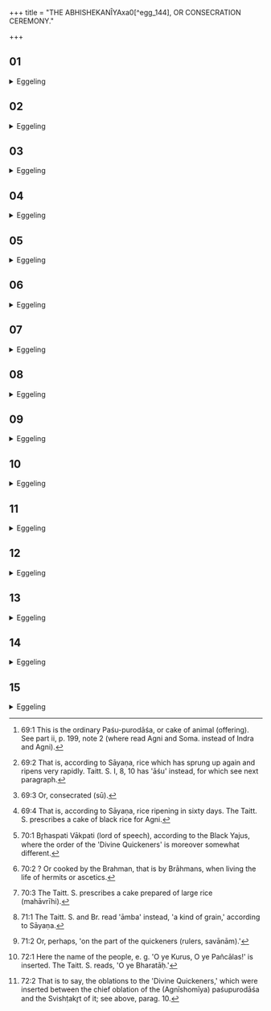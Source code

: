 +++
title = "THE ABHISHEKANÎYAxa0[^egg_144], OR CONSECRATION CEREMONY."

+++


##  01
<details><summary>Eggeling</summary>

1. He performs the initiation ceremony. On the day of preparation he seizes the victim for Agni

and Soma. Having performed the offering of the omentum thereof; he prepares a cake on eleven potsherds for Agni and Soma [^egg_145]. Thereupon the offerings of the Divine Quickeners (Devasū) are prepared.

[^egg_145]: 69:1 This is the ordinary Paśu-purodāśa, or cake of animal (offering). See part ii, p. 199, note 2 (where read Agni and Soma. instead of Indra and Agni).
</details>

##  02
<details><summary>Eggeling</summary>

2. For Savitr̥ Satyaprasava (of true impulse) he prepares a cake from fast-grown (plāśuka) rice [^egg_146], on either twelve, or eight, potsherds; for Savitr̥ is the impeller (prasavitr̥) of the gods: 'May I be quickened [^egg_147], impelled by Savitr̥!' thus (he thinks). And as to (its being) of fast-grown rice: 'May they quickly impel me!' he thinks.

[^egg_146]: 69:2 That is, according to Sāyaṇa, rice which has sprung up again and ripens very rapidly. Taitt. S. I, 8, 10 has 'āśu' instead, for which see next paragraph.

[^egg_147]: 69:3 Or, consecrated (sū).
</details>

##  03
<details><summary>Eggeling</summary>

3. For Agni Gr̥hapati (the house-lord) he then prepares a cake on eight potsherds from quick-grown (āśu) rice [^egg_148]; for the house-lord's position means prosperity: as much as he (the king) rules over, over

[^egg_148]: 69:4 That is, according to Sāyaṇa, rice ripening in sixty days. The Taitt. S. prescribes a cake of black rice for Agni.

that Agni, the house-lord, leads him to hold the position of a master of the house. And as to its being of quick-grown rice: 'May they quickly lead me!' so he thinks.
</details>

##  04
<details><summary>Eggeling</summary>

4. For Soma Vanaspati (the wood-lord or tree) he then prepares a pap of śyāmāka millet: thereby Soma, the wood-lord, quickens him for the plants. And as to its being prepared of śyāmāka,--they, the śyāmākas among plants doubtless are most manifestly Soma's own: therefore it is prepared of śyāmāka grain.
</details>

##  05
<details><summary>Eggeling</summary>

5. For Br̥haspati Vāc [^egg_149] (speech) he then prepares a pap of wild rice: thereby Br̥haspati quickens him for speech. And as to its being prepared of wild rice,--Br̥haspati is the Brahman, and they, the wild rice-plants, are ripened by the Brahman [^egg_150]: hence it is prepared of wild rice.

[^egg_149]: 70:1 Br̥haspati Vākpati (lord of speech), according to the Black Yajus, where the order of the 'Divine Quickeners' is moreover somewhat different.

[^egg_150]: 70:2 ? Or cooked by the Brahman, that is by Brāhmans, when living the life of hermits or ascetics.
</details>

##  06
<details><summary>Eggeling</summary>

6. For Indra Jyeshṭḥa (the most excellent) he then prepares a pap of red rice-grains (hāyana) [^egg_151]: thereby Indra, the most excellent, leads him to excellence (or, lordship). And as to its being prepared of red rice: outstanding doubtless are those plants, the red rice, and outstanding is Indra: therefore it is prepared of red rice.

[^egg_151]: 70:3 The Taitt. S. prescribes a cake prepared of large rice (mahāvrīhi).
</details>

##  07
<details><summary>Eggeling</summary>

7. For Rudra Paśupati (lord of beasts) he then prepares a Raudra pap of gavedhukā seeds (coix barbata): thereby Rudra, the lord of beasts, quickens

him for cattle. And as to its being prepared of gavedhukā seed;--that God is (the recipient of) refuse (remains of offering), and gavedhukā seeds are refuse: therefore it is (prepared) of gavedhukā seed.
</details>

##  08
<details><summary>Eggeling</summary>

8. For Mitra Satya (the True) he then prepares a pap of Nāmba [^egg_152] seed: thereby Mitra the True quickens him for the Brahman. And as to its being prepared of Nāmba seed,--to Varuṇa, no doubt, belong those plants which grow in ploughed ground; but those, the Nāmba plants, belong to Mitra: therefore it is (prepared) of Nāmba seed.

[^egg_152]: 71:1 The Taitt. S. and Br. read 'āmba' instead, 'a kind of grain,' according to Sāyaṇa.
</details>

##  09
<details><summary>Eggeling</summary>

9. For Varuṇa Dharmapati (the lord of the law) he then prepares a Varuṇa pap of barley: thereby Varuṇa, the lord of the law, makes him lord of the law; and that truly is the supreme state, when one is lord of the law; for whosoever attains to the supreme state, to him they come in (matters of) law: therefore to Varuṇa Dharmapati.
</details>

##  10
<details><summary>Eggeling</summary>

10. He then proceeds with the cake for Agni-Soma. The Svishṭakr̥t of that (oblation) remains yet unoffered, when he proceeds with those (other) oblations.
</details>

##  11
<details><summary>Eggeling</summary>

11. Thereupon, taking hold of him (the Sacrificer) by the right arm, he mutters (Vāj. S. IX, 39, 40), 'May Savitr̥ quicken thee for (powers of) quickening (ruling) [^egg_153], Agni for householders, Soma for trees, Br̥haspati for speech, Indra for lordship, Rudra for cattle, Mitra for truth, Varuṇa for the lord of the law.'

[^egg_153]: 71:2 Or, perhaps, 'on the part of the quickeners (rulers, savānām).'
</details>

##  12
<details><summary>Eggeling</summary>

12. 'Quicken him, O gods, to be unrivalled!'

 --he thereby says, 'Quicken him, O gods, so as to be without an enemy; for great chiefdom, for great lordship!' in this there is nothing obscure;--'for man-rule!' 'for the ruling of men,' he thereby says;--'for Indra's energy!' 'for vigour' he means to say when he says, 'for Indra's energy;'--'him, the son of such and such (a man), the son of such and such (a woman),'--whatever be his parentage, with reference to that he says this;--'of such and such a people,' that is to say, of the people whose king he is;--'this man, O ye (people) [^egg_154], is your king, Soma is the king of us Brahmans!' He thereby causes everything here to be food for him (the king); the Brāhman alone he excepts: therefore the Brāhman is not to be fed upon, for he has Soma for his king.

[^egg_154]: 72:1 Here the name of the people, e. g. 'O ye Kurus, O ye Pañcālas!' is inserted. The Taitt. S. reads, 'O ye Bharatāḥ.'
</details>

##  13
<details><summary>Eggeling</summary>

13. Now those gods have the power of quickening, whence their name 'devasū' (Divine Quickeners). It is those gods who now quicken him thus, and quickened (consecrated) by them he will be consecrated on the morrow.
</details>

##  14
<details><summary>Eggeling</summary>

14. They are double-named, for a coupling means strength: 'May the strong quicken (him),' thus he thinks, and therefore they are double-named.
</details>

##  15
<details><summary>Eggeling</summary>

15. He now says, 'Pronounce the invitatory prayer to Agni Svishṭakr̥t.' And as to why that ceremony is performed here between two offerings [^egg_155],--verily Prajāpati is that sacrifice which is here performed, and from which all these creatures were produced,--

[^egg_155]: 72:2 That is to say, the oblations to the 'Divine Quickeners,' which were inserted between the chief oblation of the (Agnīshomīya) paśupurodāśa and the Svishṭakr̥t of it; see above, parag. 10.

and so they are even now produced after this one. Thus he places him (the Sacrificer) in the very middle of that Prajāpati, and quickens him in the middle: this is why that ceremony is performed between two offerings. Having called for the Śraushaṭ. he says, 'Urge for Agni Svishṭakr̥t!' and offers as the Vashaṭ is pronounced.
</details>